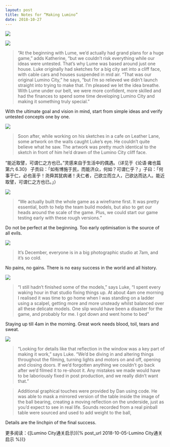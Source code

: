 ```yaml
---
layout: post
title: Notes for “Making Lumino”
date: 2018-10-27
---
```


![](/figures/p55165191.jpg)

![](/figures/p55165230.jpg)

> “At the beginning with Lume, we’d actually had grand plans for a huge game,” adds Katherine, “but we couldn’t risk everything while our ideas were untested. That’s why Lume was based around just one house. Luke originally had sketches for a big city set into a cliff face, with cable cars and houses suspended in mid air. “That was our original Lumino City,” he says, “but I’m so relieved we didn’t launch straight into trying to make that. I’m pleased we let the idea breathe. With Lume under our belt, we were more confident, more skilled and had the finances to spend some time developing Lumino City and making it something truly special.”

With the ultimate goal and vision in mind, start from simple ideas and verify untested concepts one by one.

![](/figures/p55165173.jpg)

> Soon after, while working on his sketches in a cafe on Leather Lane, some artwork on the walls caught Luke’s eye. He couldn’t quite believe what he saw. The artwork was pretty much identical to the sketch in front of him he’d drawn of the Lumino City cliff face.

“能近取譬，可谓仁之方也已。”灵感来自于生活中的偶遇。（详见于《论语·雍也篇第六 6.30》 子贡曰：「如有博施于民，而能济众，何如？可谓仁乎？」子曰：「何事于仁，必也圣乎！尧舜其犹病诸！夫仁者，己欲立而立人，己欲达而达人。能近取譬，可谓仁之方也已。」）

![](/figures/p55165241.jpg)

> “We actually built the whole game as a wireframe first. It was pretty essential, both to help the team build models, but also to get our heads around the scale of the game. Plus, we could start our game testing early with these rough versions.”

Do not be perfect at the beginning. Too early optimisation is the source of all evils.

![](/figures/p55165281.jpg)

> It’s December, everyone is in a big photographic studio at 7am, and it’s so cold.

No pains, no gains. There is no easy success in the world and all history.

![](/figures/p55165214.jpg)

> “I still hadn’t finished some of the models,” says Luke, “I spent every waking hour in that studio fixing things up. At about 4am one morning I realised it was time to go home when I was standing on a ladder using a scalpel, getting more and more unsteady whilst balanced over all these delicate models. One slip would have been a disaster for the game, and probably for me. I got down and went home to bed”

Staying up till 4am in the morning. Great work needs blood, toil, tears and sweat.

![](/figures/p55165268.jpg)

> “Looking for details like that reflection in the window was a key part of making it work,” says Luke. “We’d be diving in and altering things throughout the filming, turning lights and motors on and off, opening and closing doors. If we’d forgotten anything we couldn’t go back after we’d filmed it to re-shoot it. Any mistakes we made would have to be laboriously fixed in post production, and we really didn’t want that.”

> Additional graphical touches were provided by Dan using code. He was able to mask a mirrored version of the table inside the image of the ball bearing, creating a moving reflection on the underside, just as you’d expect to see in real life. Sounds recorded from a real pinball table were sourced and used to add weight to the ball,

Details are the linchpin of the final success.

更多阅读：《[Lumino City通关启示]({% post_url 2018-10-05-Lumino City通关启示 %})》
